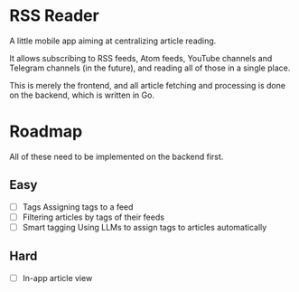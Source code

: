 # RSS Reader

A little mobile app aiming at centralizing article reading.

It allows subscribing to RSS feeds, Atom feeds, YouTube channels and Telegram channels (in the future),
and reading all of those in a single place.

This is merely the frontend, and all article fetching and processing is done on the backend,
which is written in Go.

# Roadmap

All of these need to be implemented on the backend first.

## Easy

- [ ] Tags
      Assigning tags to a feed
- [ ] Filtering articles by tags of their feeds
- [ ] Smart tagging
      Using LLMs to assign tags to articles automatically

## Hard

- [ ] In-app article view
